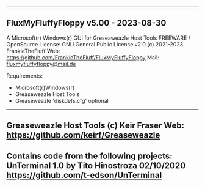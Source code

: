 -----------------------------------------------------------------
FluxMyFluffyFloppy
v5.00 - 2023-08-30
-----------------------------------------------------------------
A Microsoft(r) Windows(r) GUI for Greseaweazle Host Tools
FREEWARE / OpenSource
License: GNU General Public License v2.0
(c) 2021-2023 FrankieTheFluff
Web: https://github.com/FrankieTheFluff/FluxMyFluffyFloppy
Mail: fluxmyfluffyfloppy@mail.de

Requirements: 
- Microsoft(r)Windows(r) 
- Greaseweazle Host Tools
- Greaseweazle 'diskdefs.cfg' optional
-----------------------------------------------------------------
Greaseweazle Host Tools (c) Keir Fraser
Web: https://github.com/keirf/Greaseweazle
-----------------------------------------------------------------
Contains code from the following projects:
UnTerminal 1.0 by Tito Hinostroza 02/10/2020
https://github.com/t-edson/UnTerminal
-----------------------------------------------------------------
